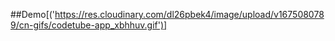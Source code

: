 ##Demo[('https://res.cloudinary.com/dl26pbek4/image/upload/v1675080789/cn-gifs/codetube-app_xbhhuv.gif')]

